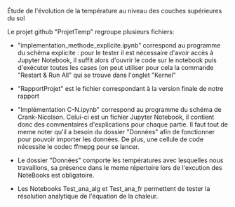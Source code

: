 Étude de l'évolution de la température au niveau des couches supérieures du sol

Le projet github "ProjetTemp" regroupe plusieurs fichiers:

- "implementation_methode_explicite.ipynb" correspond au programme du schéma explicite : pour le tester il est nécessaire d'avoir accès à Jupyter Notebook, 
il suffit alors d'ouvrir le code sur le notebook puis d'exécuter toutes les cases (on peut utiliser pour cela la commande "Restart & Run All" qui se trouve dans l'onglet "Kernel"

- "RapportProjet" est le fichier correspondant à la version finale de notre rapport

- "Implémentation C-N.ipynb" correspond au programme du schéma de Crank-Nicolson. Celui-ci est un fichier Jupyter Notebook, il contient donc des commentaires d'explications pour chaque partie. Il faut tout de meme noter qu'il a besoin du dossier "Données" afin de fonctionner pour pouvoir importer les données. De plus, une cellule de code nécessite le codec ffmepg pour se lancer. 

- Le dossier "Données" comporte les températures avec lesquelles nous travaillons, sa présence dans le meme répertoire lors de l'excution des NoteBooks est obligatoire. 

- Les Notebooks Test_ana_alg et Test_ana_fr permettent de tester la résolution analytique de l'équation de la chaleur. 
